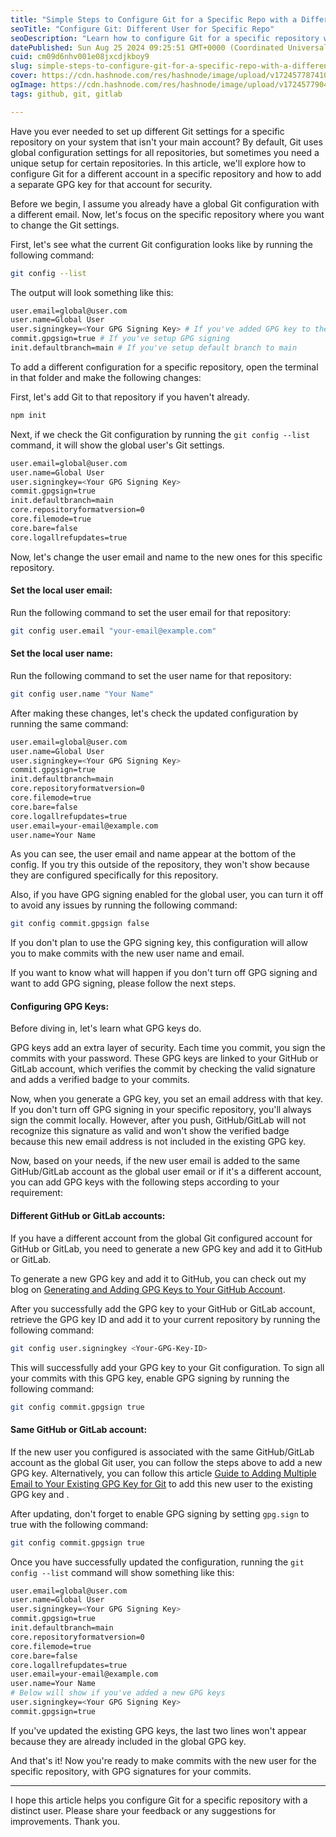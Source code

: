 ```yaml
---
title: "Simple Steps to Configure Git for a Specific Repo with a Different User"
seoTitle: "Configure Git: Different User for Specific Repo"
seoDescription: "Learn how to configure Git for a specific repository with a different user, including GPG key setup for enhanced security"
datePublished: Sun Aug 25 2024 09:25:51 GMT+0000 (Coordinated Universal Time)
cuid: cm09d6nhv001e08jxcdjkboy9
slug: simple-steps-to-configure-git-for-a-specific-repo-with-a-different-user
cover: https://cdn.hashnode.com/res/hashnode/image/upload/v1724577874103/5f767259-159d-489c-9ee1-bee79c6a1c96.png
ogImage: https://cdn.hashnode.com/res/hashnode/image/upload/v1724577904867/164e0978-5d4c-45fb-b565-2d0a4fd28894.png
tags: github, git, gitlab

---
```


Have you ever needed to set up different Git settings for a specific repository on your system that isn't your main account? By default, Git uses global configuration settings for all repositories, but sometimes you need a unique setup for certain repositories. In this article, we'll explore how to configure Git for a different account in a specific repository and how to add a separate GPG key for that account for security.

Before we begin, I assume you already have a global Git configuration with a different email. Now, let's focus on the specific repository where you want to change the Git settings.

First, let's see what the current Git configuration looks like by running the following command:

```bash
git config --list
```

The output will look something like this:

```bash
user.email=global@user.com
user.name=Global User
user.signingkey=<Your GPG Signing Key> # If you've added GPG key to the config
commit.gpgsign=true # If you've setup GPG signing
init.defaultbranch=main # If you've setup default branch to main
```

To add a different configuration for a specific repository, open the terminal in that folder and make the following changes:

First, let's add Git to that repository if you haven't already.

```bash
npm init
```

Next, if we check the Git configuration by running the `git config --list` command, it will show the global user's Git settings.

```bash
user.email=global@user.com
user.name=Global User
user.signingkey=<Your GPG Signing Key>
commit.gpgsign=true
init.defaultbranch=main
core.repositoryformatversion=0
core.filemode=true
core.bare=false
core.logallrefupdates=true
```

Now, let's change the user email and name to the new ones for this specific repository.

#### Set the local user email:

Run the following command to set the user email for that repository:

```bash
git config user.email "your-email@example.com"
```

#### Set the local user name:

Run the following command to set the user name for that repository:

```bash
git config user.name "Your Name"
```

After making these changes, let's check the updated configuration by running the same command:

```bash
user.email=global@user.com
user.name=Global User
user.signingkey=<Your GPG Signing Key>
commit.gpgsign=true
init.defaultbranch=main
core.repositoryformatversion=0
core.filemode=true
core.bare=false
core.logallrefupdates=true
user.email=your-email@example.com
user.name=Your Name
```

As you can see, the user email and name appear at the bottom of the config. If you try this outside of the repository, they won't show because they are configured specifically for this repository.

Also, if you have GPG signing enabled for the global user, you can turn it off to avoid any issues by running the following command:

```bash
git config commit.gpgsign false
```

If you don't plan to use the GPG signing key, this configuration will allow you to make commits with the new user name and email.

If you want to know what will happen if you don't turn off GPG signing and want to add GPG signing, please follow the next steps.

#### Configuring GPG Keys:

Before diving in, let's learn what GPG keys do.

GPG keys add an extra layer of security. Each time you commit, you sign the commits with your password. These GPG keys are linked to your GitHub or GitLab account, which verifies the commit by checking the valid signature and adds a verified badge to your commits.

Now, when you generate a GPG key, you set an email address with that key. If you don't turn off GPG signing in your specific repository, you'll always sign the commit locally. However, after you push, GitHub/GitLab will not recognize this signature as valid and won't show the verified badge because this new email address is not included in the existing GPG key.

Now, based on your needs, if the new user email is added to the same GitHub/GitLab account as the global user email or if it's a different account, you can add GPG keys with the following steps according to your requirement:

#### Different GitHub or GitLab accounts:

If you have a different account from the global Git configured account for GitHub or GitLab, you need to generate a new GPG key and add it to GitHub or GitLab.

To generate a new GPG key and add it to GitHub, you can check out my blog on [Generating and Adding GPG Keys to Your GitHub Account](https://dushmanta.hashnode.dev/generating-and-adding-gpg-keys-to-your-github-account).

After you successfully add the GPG key to your GitHub or GitLab account, retrieve the GPG key ID and add it to your current repository by running the following command:

```bash
git config user.signingkey <Your-GPG-Key-ID>
```

This will successfully add your GPG key to your Git configuration. To sign all your commits with this GPG key, enable GPG signing by running the following command:

```bash
git config commit.gpgsign true
```

#### Same GitHub or GitLab account:

If the new user you configured is associated with the same GitHub/GitLab account as the global Git user, you can follow the steps above to add a new GPG key. Alternatively, you can follow this article [Guide to Adding Multiple Email to Your Existing GPG Key for Git](https://dushmanta.hashnode.dev/guide-to-adding-multiple-email-to-your-existing-gpg-key-for-git) to add this new user to the existing GPG key and .

After updating, don't forget to enable GPG signing by setting `gpg.sign` to true with the following command:

```bash
git config commit.gpgsign true
```

Once you have successfully updated the configuration, running the `git config --list` command will show something like this:

```bash
user.email=global@user.com
user.name=Global User
user.signingkey=<Your GPG Signing Key>
commit.gpgsign=true
init.defaultbranch=main
core.repositoryformatversion=0
core.filemode=true
core.bare=false
core.logallrefupdates=true
user.email=your-email@example.com
user.name=Your Name
# Below will show if you've added a new GPG keys
user.signingkey=<Your GPG Signing Key>
commit.gpgsign=true
```

If you've updated the existing GPG keys, the last two lines won't appear because they are already included in the global GPG key.

And that's it! Now you're ready to make commits with the new user for the specific repository, with GPG signatures for your commits.

---

I hope this article helps you configure Git for a specific repository with a distinct user. Please share your feedback or any suggestions for improvements. Thank you.